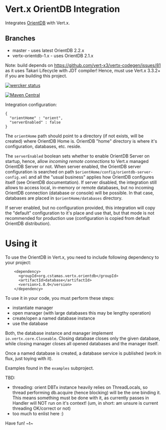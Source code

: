 # Vert.x OrientDB Integration

Integrates [OrientDB](http://orientdb.com/docs/2.1/index.html) with Vert.x.

## Branches

* master - uses latest OrientDB 2.2.x
* vertx-orientdb-1.x - uses OrientDB 2.1.x

Note: build depends on https://github.com/vert-x3/vertx-codegen/issues/81 as it uses Takari Lifecycle
with JDT compiler! Hence, must use Vert.x 3.3.2+ if you are building this project.

[![wercker status](https://app.wercker.com/status/ba9343552def99973ea803d929ba7c51/m "wercker status")](https://app.wercker.com/project/bykey/ba9343552def99973ea803d929ba7c51)

[![Maven Central](https://maven-badges.herokuapp.com/maven-central/org.cstamas.vertx.orientdb/vertx-orientdb/badge.svg?subject=org.cstamas.vertx.orientdb:vertx-orientdb)](https://maven-badges.herokuapp.com/maven-central/org.cstamas.vertx.orientdb/vertx-orientdb)

Integration configuration:

```
{
  "orientHome" : "orient",
  "serverEnabled" : false
}
```

The `orientHome` path should point to a directory (if not exists, will be created) where OrientDB Home is. OrientDB
"home" directory is where it's configuration, databases, etc. reside.

The `serverEnabled` boolean sets whether to enable OrientDB Server on startup, hence, allow *incoming remote
connections* to Vert.x managed OrientDB Server or not. When server enabled, the OrientDB server configuration is
searched on path `$orientHome/config/orientdb-server-config.xml` and all the "usual business" applies how OrientDB
configures itself (see OrientDB documentation). If server disabled, the integration still allows to access
local, in-memory or remote databases, but no incoming OrientDB connection (database or console) will be possible.
In that case, databases are placed in `$orientHome/databases` directory.

If server enabled, but no configuration provided, this integration will copy the "default" configuration to it's place
and use that, but that mode is not recommended for production use (configuration is copied from default OrientDB
distribution).

# Using it

To use the OrientDB in Vert.x, you need to include following dependency to your project:

```
    <dependency>
      <groupId>org.cstamas.vertx.orientdb</groupId>
      <artifactId>database</artifactId>
      <version>1.0.0</version>
    </dependency>

```

To use it in your code, you must perform these steps:
* instantiate manager
* open manager (with large databases this may be lengthy operation)
* create/open a named database instance
* use the database

Both, the database instance and manager implement `io.vertx.core.Closeable`. Closing database closes only the given
database, while closing manager closes all opened databases and the manager itself.

Once a named database is created, a database service is published (work in flux, just toying with it).

Examples found in the `examples` subproject.


TBD:
* threading: orient DBTx instance heavily relies on ThreadLocals, so thread performing db.acquire (hence blocking)
will be the one binding it. This means something must be done with it, as currently passes in Handler will NOT
run on it's context! (um, in short: am unsure is current threading OK/correct or not)
* too much to enlist here :)

Have fun!
~t~

